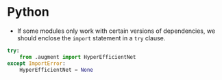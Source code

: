 # Python

* If some modules only work with certain versions of dependencies,
we should enclose the `import` statement in a `try` clause.

```python
try:
    from .augment import HyperEfficientNet
except ImportError:
    HyperEfficientNet = None
```
